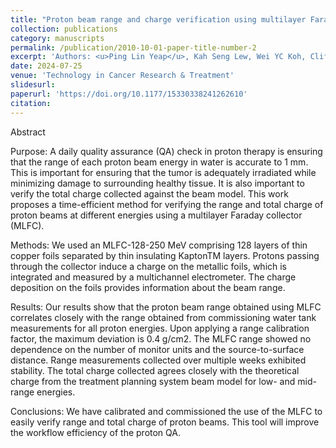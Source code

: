 ```yaml
---
title: "Proton beam range and charge verification using multilayer Faraday collector"
collection: publications
category: manuscripts
permalink: /publication/2010-10-01-paper-title-number-2
excerpt: 'Authors: <u>Ping Lin Yeap</u>, Kah Seng Lew, Wei YC Koh, Clifford GA Chua, Andrew Wibawa, Zubin Master, James CL Lee, Sung Yong Park, Hong Qi Tan'
date: 2024-07-25
venue: 'Technology in Cancer Research & Treatment'
slidesurl: 
paperurl: 'https://doi.org/10.1177/15330338241262610'
citation: 
---
```


Abstract

Purpose: A daily quality assurance (QA) check in proton therapy is ensuring that the range of each proton beam energy in water is accurate to 1 mm. This is important for ensuring that the tumor is adequately irradiated while minimizing damage to surrounding healthy tissue. It is also important to verify the total charge collected against the beam model. This work proposes a time-efficient method for verifying the range and total charge of proton beams at different energies using a multilayer Faraday collector (MLFC).

Methods: We used an MLFC-128-250 MeV comprising 128 layers of thin copper foils separated by thin insulating KaptonTM layers. Protons passing through the collector induce a charge on the metallic foils, which is integrated and measured by a multichannel electrometer. The charge deposition on the foils provides information about the beam range.

Results: Our results show that the proton beam range obtained using MLFC correlates closely with the range obtained from commissioning water tank measurements for all proton energies. Upon applying a range calibration factor, the maximum deviation is 0.4 g/cm2. The MLFC range showed no dependence on the number of monitor units and the source-to-surface distance. Range measurements collected over multiple weeks exhibited stability. The total charge collected agrees closely with the theoretical charge from the treatment planning system beam model for low- and mid-range energies.

Conclusions: We have calibrated and commissioned the use of the MLFC to easily verify range and total charge of proton beams. This tool will improve the workflow efficiency of the proton QA.
